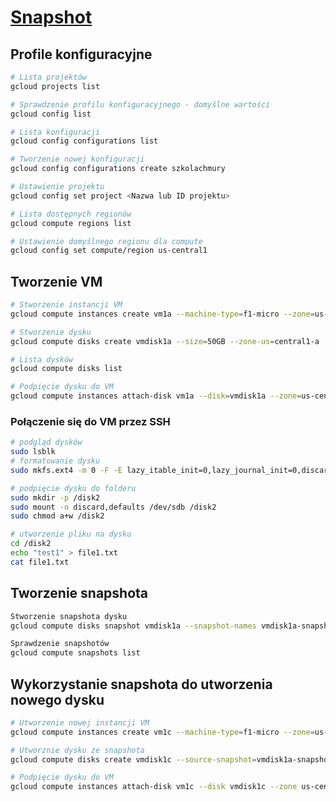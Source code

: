 # [Snapshot](https://szkolachmury.pl/google-cloud-platform-droga-architekta/tydzien-3-compute-engine/snapshots/)

## Profile konfiguracyjne
```bash
# Lista projektów
gcloud projects list

# Sprawdzenie profilu konfiguracyjnego - domyślne wartości
gcloud config list

# Lista konfiguracji
gcloud config configurations list

# Tworzenie nowej konfiguracji
gcloud config configurations create szkolachmury

# Ustawienie projektu
gcloud config set project <Nazwa lub ID projektu>

# Lista dostępnych regionów
gcloud compute regions list

# Ustawienie domyślnego regionu dla compute
gcloud config set compute/region us-central1
```

## Tworzenie VM
```bash
# Stworzenie instancji VM
gcloud compute instances create vm1a --machine-type=f1-micro --zone=us-central1-a

# Stworzenie dysku
gcloud compute disks create vmdisk1a --size=50GB --zone-us=central1-a

# Lista dysków
gcloud compute disks list

# Podpięcie dysku do VM
gcloud compute instances attach-disk vm1a --disk=vmdisk1a --zone=us-central1-a
```

### Połączenie się do VM przez SSH
```bash
# podgląd dysków
sudo lsblk
# formatowanie dysku
sudo mkfs.ext4 -m 0 -F -E lazy_itable_init=0,lazy_journal_init=0,discard /dev/sdb

# podpięcie dysku do folderu
sudo mkdir -p /disk2
sudo mount -o discard,defaults /dev/sdb /disk2
sudo chmod a+w /disk2

# utworzenie pliku na dysku
cd /disk2
echo "test1" > file1.txt
cat file1.txt
```

## Tworzenie snapshota

```bash
Stworzenie snapshota dysku
gcloud compute disks snapshot vmdisk1a --snapshot-names vmdisk1a-snapshot-1 --zone=us-central1-a

Sprawdzenie snapshotów
gcloud compute snapshots list
```

## Wykorzystanie snapshota do utworzenia nowego dysku
```bash
# Utworzenie nowej instancji VM
gcloud compute instances create vm1c --machine-type=f1-micro --zone=us-central1-c

# Utworznie dysku ze snapshota
gcloud compute disks create vmdisk1c --source-snapshot=vmdisk1a-snapshot-1 --zone=us-central1-c

# Podpięcie dysku do VM
gcloud compute instances attach-disk vm1c --disk vmdisk1c --zone us-central1-c
```